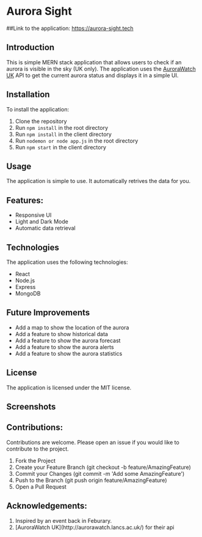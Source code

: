 # Aurora Sight

##Link to the application:
https://aurora-sight.tech

## Introduction
This is simple MERN stack application that allows users to check if an aurora is visible in the sky (UK only). The application uses the [AuroraWatch UK](http://aurorawatch.lancs.ac.uk/) API to get the current aurora status and displays it in a simple UI.

## Installation
To install the application:
1. Clone the repository
2. Run `npm install` in the root directory
3. Run `npm install` in the client directory
4. Run `nodemon or node app.js` in the root directory
5. Run `npm start` in the client directory


## Usage    
The application is simple to use. It automatically retrives the data for you.


## Features:
<ul>
<li> Responsive UI </li>
<li> Light and Dark Mode </li>
<li> Automatic data retrieval </li>
</ul>


## Technologies
The application uses the following technologies:
* React
* Node.js
* Express
* MongoDB

## Future Improvements
* Add a map to show the location of the aurora
* Add a feature to show historical data
* Add a feature to show the aurora forecast
* Add a feature to show the aurora alerts
* Add a feature to show the aurora statistics


## License
The application is licensed under the MIT license.

## Screenshots



## Contributions:
Contributions are welcome. Please open an issue if you would like to contribute to the project.
<ol>
<li>Fork the Project</li>
<li>Create your Feature Branch (git checkout -b feature/AmazingFeature)</li>
<li>Commit your Changes (git commit -m 'Add some AmazingFeature')</li>
<li>Push to the Branch (git push origin feature/AmazingFeature)</li>
<li>Open a Pull Request</li>
</ol>

## Acknowledgements:
<ol>
<li> Inspired by an event back in Feburary. </li>
<li> [AuroraWatch UK](http://aurorawatch.lancs.ac.uk/) for their api</li>
</ol>